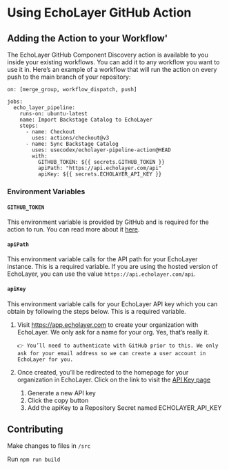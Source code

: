 # Using EchoLayer GitHub Action

## Adding the Action to your Workflow'

The EchoLayer GitHub Component Discovery action is available to you inside your existing workflows. You can add it to any workflow you want to use it in. Here’s an example of a workflow that will run the action on every push to the main branch of your repository:

```
on: [merge_group, workflow_dispatch, push]

jobs:
  echo_layer_pipeline:
    runs-on: ubuntu-latest
    name: Import Backstage Catalog to EchoLayer
    steps:
      - name: Checkout
        uses: actions/checkout@v3
      - name: Sync Backstage Catalog
        uses: usecodex/echolayer-pipeline-action@HEAD
        with:
          GITHUB_TOKEN: ${{ secrets.GITHUB_TOKEN }}
          apiPath: "https://api.echolayer.com/api"
          apiKey: ${{ secrets.ECHOLAYER_API_KEY }}
```

### Environment Variables

#### `GITHUB_TOKEN`

This environment variable is provided by GitHub and is required for the action to run. You can read more about it [here](https://docs.github.com/en/actions/reference/authentication-in-a-workflow#about-the-github_token-secret).

#### `apiPath`

This environment variable calls for the API path for your EchoLayer instance. This is a required variable. If you are using the hosted version of EchoLayer, you can use the value `https://api.echolayer.com/api`.

#### `apiKey`

This environment variable calls for your EchoLayer API key which you can obtain by following the steps below. This is a required variable.

1. Visit <https://app.echolayer.com> to create your organization with EchoLayer. We only ask for a name for your org. Yes, that’s really it.

    `👉 You’ll need to authenticate with GitHub prior to this. We only ask for your email address so we can create a user account in EchoLayer for you.`

2. Once created, you’ll be redirected to the homepage for your organization in EchoLayer. Click on the link to visit the [API Key page](https://app.echolayer.com/app/account/api-keys)
    1. Generate a new API key
    2. Click the copy button
    3. Add the apiKey to a Repository Secret named ECHOLAYER_API_KEY

## Contributing

Make changes to files in `/src`

Run `npm run build`
